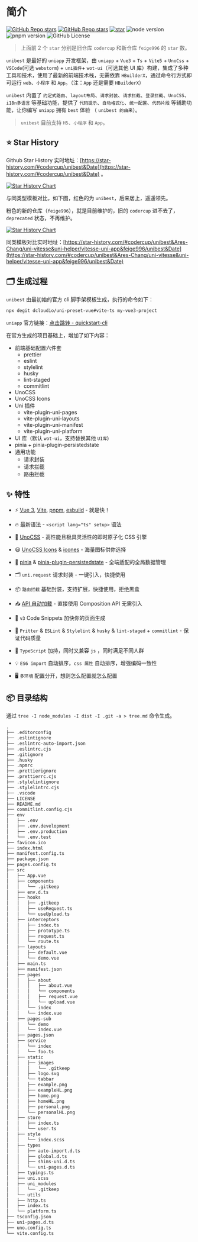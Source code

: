 # 简介

<div class="md-center" style="margin-top: 20px;">

[![GitHub Repo stars](https://img.shields.io/github/stars/codercup/unibest?style=flat&logo=github)](https://github.com/codercup/unibest)
[![GitHub Repo stars](https://img.shields.io/github/stars/feige996/unibest?style=flat&logo=github)](https://github.com/feige996/unibest)
[![star](https://gitee.com/codercup/unibest/badge/star.svg?theme=dark)](https://gitee.com/codercup/unibest)
![node version](https://img.shields.io/badge/node-%3E%3D18-green)
![pnpm version](https://img.shields.io/badge/pnpm-%3E%3D7.30-green)
![GitHub License](https://img.shields.io/github/license/codercup/unibest)

</div>

> 上面前 2 个 `star` 分别是旧仓库 `codercup` 和新仓库 `feige996` 的 `star` 数。

`unibest` 是最好的 `uniapp` 开发框架，由 `uniapp` + `Vue3` + `Ts` + `Vite5` + `UnoCss` + `VSCode`(可选 `webstorm`) + `uni插件`+ `wot-ui`（可选其他 UI 库）构建，集成了多种工具和技术，使用了最新的前端技术栈，无需依靠 `HBuilderX`，通过命令行方式即可运行 `web`、`小程序` 和 `App`。（注：`App` 还是需要 `HBuilderX`）

`unibest` 内置了 `约定式路由`、`layout布局`、`请求封装`、`请求拦截`、`登录拦截`、`UnoCSS`、`i18n多语言` 等基础功能，提供了 `代码提示`、`自动格式化`、`统一配置`、`代码片段` 等辅助功能，让你编写 `uniapp` 拥有 `best` 体验 （ `unibest 的由来`）。

> `unibest` 目前支持 `H5`、`小程序` 和 `App`。

## ⭐ Star History

Github Star History 实时地址：[https://star-history.com/#codercup/unibest&Date](https://star-history.com/#codercup/unibest&Date) 。

[![Star History Chart](https://api.star-history.com/svg?repos=codercup/unibest&type=Date)](https://star-history.com/#codercup/unibest&Date)

与同类型模板对比，如下图，红色的为 `unibest`，后来居上，遥遥领先。

粉色的新的仓库（`feige996`），就是目前维护的，旧的 `codercup` 进不去了，`deprecated` 状态，不再维护。

[![Star History Chart](https://api.star-history.com/svg?repos=codercup/unibest,Ares-Chang/uni-vitesse,uni-helper/vitesse-uni-app,feige996/unibest&type=Date)](https://star-history.com/#codercup/unibest&Ares-Chang/uni-vitesse&uni-helper/vitesse-uni-app&feige996/unibest&Date)

同类模板对比实时地址：[https://star-history.com/#codercup/unibest&Ares-Chang/uni-vitesse&uni-helper/vitesse-uni-app&feige996/unibest&Date](https://star-history.com/#codercup/unibest&Ares-Chang/uni-vitesse&uni-helper/vitesse-uni-app&feige996/unibest&Date)

## 🗂 生成过程

`unibest` 由最初始的官方 cli 脚手架模板生成，执行的命令如下：

```sh
npx degit dcloudio/uni-preset-vue#vite-ts my-vue3-project
```

`uniapp` 官方链接：[点击跳转 - quickstart-cli](https://uniapp.dcloud.net.cn/quickstart-cli.html)

在官方生成的项目基础上，增加了如下内容：

- 前端基础配置六件套
  - prettier
  - eslint
  - stylelint
  - husky
  - lint-staged
  - commitlint
- UnoCSS
- UnoCSS Icons
- Uni 插件
  - vite-plugin-uni-pages
  - vite-plugin-uni-layouts
  - vite-plugin-uni-manifest
  - vite-plugin-uni-platform
- UI 库（默认 `wot-ui`，支持替换其他 `UI库`)
- pinia + pinia-plugin-persistedstate
- 通用功能
  - 请求封装
  - 请求拦截
  - 路由拦截

## ✨ 特性

- ⚡️ [Vue 3](https://github.com/vuejs/core), [Vite](https://github.com/vitejs/vite), [pnpm](https://pnpm.io/), [esbuild](https://github.com/evanw/esbuild) - 就是快！

- 🔥 最新语法 - `<script lang="ts" setup>` 语法

- 🎨 [UnoCSS](https://unocss.dev/) - 高性能且极具灵活性的即时原子化 CSS 引擎

- 😃 [UnoCSS Icons](https://unocss.dev/presets/icons) & [icones](https://icones.js.org/) - 海量图标供你选择

- 🍍 [pinia](https://pinia.vuejs.org/) & [pinia-plugin-persistedstate](https://prazdevs.github.io/pinia-plugin-persistedstate/zh/guide/) - 全端适配的全局数据管理

- 🗂 `uni.request` 请求封装 - 一键引入，快捷使用

- 📦 `路由拦截` 基础封装，支持扩展，快捷使用，拒绝黑盒

- 📥 [API 自动加载](https://github.com/antfu/unplugin-auto-import) - 直接使用 Composition API 无需引入

- 🎉 `v3` Code Snippets 加快你的页面生成

- 🦾 `Pritter` & `ESLint` & `Stylelint` & `husky` & `lint-staged` + `commitlint` - 保证代码质量

- 🌈 `TypeScript` 加持，同时又兼容 `js` ，同时满足不同人群

- 💡 `ES6 import` 自动排序，`css 属性` 自动排序，增强编码一致性

- 🖥 `多环境` 配置分开，想则怎么配置就怎么配置

## 📦 目录结构

通过 `tree -I node_modules -I dist -I .git -a > tree.md` 命令生成。

```txt
.
├── .editorconfig
├── .eslintignore
├── .eslintrc-auto-import.json
├── .eslintrc.cjs
├── .gitignore
├── .husky
├── .npmrc
├── .prettierignore
├── .prettierrc.cjs
├── .stylelintignore
├── .stylelintrc.cjs
├── .vscode
├── LICENSE
├── README.md
├── commitlint.config.cjs
├── env
│   ├── .env
│   ├── .env.development
│   ├── .env.production
│   └── .env.test
├── favicon.ico
├── index.html
├── manifest.config.ts
├── package.json
├── pages.config.ts
├── src
│   ├── App.vue
│   ├── components
│   │   └── .gitkeep
│   ├── env.d.ts
│   ├── hooks
│   │   ├── .gitkeep
│   │   ├── useRequest.ts
│   │   └── useUpload.ts
│   ├── interceptors
│   │   ├── index.ts
│   │   ├── prototype.ts
│   │   ├── request.ts
│   │   └── route.ts
│   ├── layouts
│   │   ├── default.vue
│   │   └── demo.vue
│   ├── main.ts
│   ├── manifest.json
│   ├── pages
│   │   ├── about
│   │   │   ├── about.vue
│   │   │   └── components
│   │   │   ├── request.vue
│   │   │   └── upload.vue
│   │   └── index
│   │   └── index.vue
│   ├── pages-sub
│   │   └── demo
│   │   └── index.vue
│   ├── pages.json
│   ├── service
│   │   └── index
│   │   └── foo.ts
│   ├── static
│   │   ├── images
│   │   │   └── .gitkeep
│   │   ├── logo.svg
│   │   └── tabbar
│   │   ├── example.png
│   │   ├── exampleHL.png
│   │   ├── home.png
│   │   ├── homeHL.png
│   │   ├── personal.png
│   │   └── personalHL.png
│   ├── store
│   │   ├── index.ts
│   │   └── user.ts
│   ├── style
│   │   └── index.scss
│   ├── types
│   │   ├── auto-import.d.ts
│   │   ├── global.d.ts
│   │   ├── shims-uni.d.ts
│   │   └── uni-pages.d.ts
│   ├── typings.ts
│   ├── uni.scss
│   ├── uni_modules
│   │   └── .gitkeep
│   └── utils
│   ├── http.ts
│   ├── index.ts
│   └── platform.ts
├── tsconfig.json
├── uni-pages.d.ts
├── uno.config.ts
└── vite.config.ts
```
